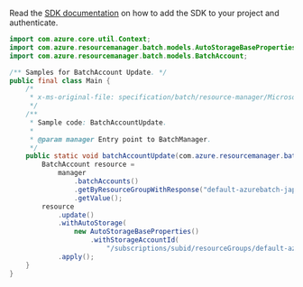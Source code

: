 Read the [SDK documentation](https://github.com/Azure/azure-sdk-for-java/blob/azure-resourcemanager-batch_1.0.0/sdk/batch/azure-resourcemanager-batch/README.md) on how to add the SDK to your project and authenticate.

```java
import com.azure.core.util.Context;
import com.azure.resourcemanager.batch.models.AutoStorageBaseProperties;
import com.azure.resourcemanager.batch.models.BatchAccount;

/** Samples for BatchAccount Update. */
public final class Main {
    /*
     * x-ms-original-file: specification/batch/resource-manager/Microsoft.Batch/stable/2022-01-01/examples/BatchAccountUpdate.json
     */
    /**
     * Sample code: BatchAccountUpdate.
     *
     * @param manager Entry point to BatchManager.
     */
    public static void batchAccountUpdate(com.azure.resourcemanager.batch.BatchManager manager) {
        BatchAccount resource =
            manager
                .batchAccounts()
                .getByResourceGroupWithResponse("default-azurebatch-japaneast", "sampleacct", Context.NONE)
                .getValue();
        resource
            .update()
            .withAutoStorage(
                new AutoStorageBaseProperties()
                    .withStorageAccountId(
                        "/subscriptions/subid/resourceGroups/default-azurebatch-japaneast/providers/Microsoft.Storage/storageAccounts/samplestorage"))
            .apply();
    }
}
```
